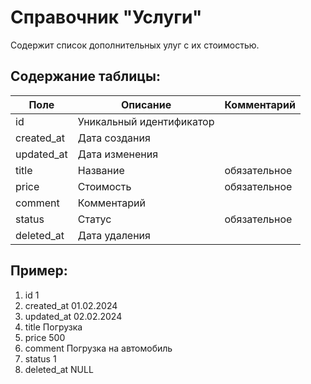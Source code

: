# Справочник "Услуги"

Содержит список дополнительных улуг с их стоимостью.


## Содержание таблицы:
| Поле          | Описание                  | Комментарий   |
| -----------   | -----------               | -----------   |
| id            | Уникальный идентификатор  |               |
| created_at    | Дата создания             |               |
| updated_at    | Дата изменения            |               |
| title         | Название                  | обязательное  |
| price         | Стоимость                 | обязательное  |
| comment       | Комментарий               |               |
| status        | Статус                    | обязательное  |
| deleted_at    | Дата удаления             |               |

## Пример:
1. id              1
2. created_at      01.02.2024
3. updated_at      02.02.2024
4. title           Погрузка
5. price           500
6. comment         Погрузка на автомобиль
7. status          1
8. deleted_at      NULL
